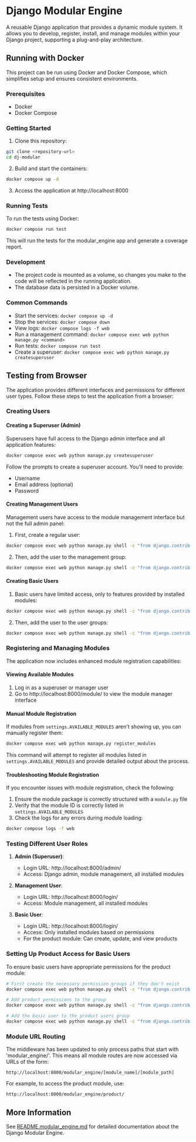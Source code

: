 # Django Modular Engine

A reusable Django application that provides a dynamic module system. It allows you to develop, register, install, and manage modules within your Django project, supporting a plug-and-play architecture.

## Running with Docker

This project can be run using Docker and Docker Compose, which simplifies setup and ensures consistent environments.

### Prerequisites

- Docker
- Docker Compose

### Getting Started

1. Clone this repository:
```bash
git clone <repository-url>
cd dj-modular
```

2. Build and start the containers:
```bash
docker compose up -d
```

3. Access the application at http://localhost:8000

### Running Tests

To run the tests using Docker:

```bash
docker compose run test
```

This will run the tests for the modular_engine app and generate a coverage report.

### Development

- The project code is mounted as a volume, so changes you make to the code will be reflected in the running application.
- The database data is persisted in a Docker volume.

### Common Commands

- Start the services: `docker compose up -d`
- Stop the services: `docker compose down`
- View logs: `docker compose logs -f web`
- Run a management command: `docker compose exec web python manage.py <command>`
- Run tests: `docker compose run test`
- Create a superuser: `docker compose exec web python manage.py createsuperuser`

## Testing from Browser

The application provides different interfaces and permissions for different user types. Follow these steps to test the application from a browser:

### Creating Users

#### Creating a Superuser (Admin)

Superusers have full access to the Django admin interface and all application features:

```bash
docker compose exec web python manage.py createsuperuser
```

Follow the prompts to create a superuser account. You'll need to provide:
- Username
- Email address (optional)
- Password

#### Creating Management Users

Management users have access to the module management interface but not the full admin panel:

1. First, create a regular user:
```bash
docker compose exec web python manage.py shell -c "from django.contrib.auth.models import User; User.objects.create_user('manager', 'manager@example.com', 'password')"
```

2. Then, add the user to the management group:
```bash
docker compose exec web python manage.py shell -c "from django.contrib.auth.models import Group, User; manager = User.objects.get(username='manager'); manager_group, _ = Group.objects.get_or_create(name='Product Managers'); manager_group.user_set.add(manager)"
```

#### Creating Basic Users

1. Basic users have limited access, only to features provided by installed modules:

```bash
docker compose exec web python manage.py shell -c "from django.contrib.auth.models import User; User.objects.create_user('user', 'user@example.com', 'password')"
```

2. Then, add the user to the user groups:
```bash
docker compose exec web python manage.py shell -c "from django.contrib.auth.models import Group, User; user_basic = User.objects.get(username='user'); product_user_group, _ = Group.objects.get_or_create(name='Product Users'); product_user_group.user_set.add(user_basic)"
```

### Registering and Managing Modules

The application now includes enhanced module registration capabilities:

#### Viewing Available Modules

1. Log in as a superuser or manager user
2. Go to http://localhost:8000/module/ to view the module manager interface

#### Manual Module Registration

If modules from `settings.AVAILABLE_MODULES` aren't showing up, you can manually register them:

```bash
docker compose exec web python manage.py register_modules
```

This command will attempt to register all modules listed in `settings.AVAILABLE_MODULES` and provide detailed output about the process.

#### Troubleshooting Module Registration

If you encounter issues with module registration, check the following:

1. Ensure the module package is correctly structured with a `module.py` file
2. Verify that the module ID is correctly listed in `settings.AVAILABLE_MODULES`
3. Check the logs for any errors during module loading:
```bash
docker compose logs -f web
```

### Testing Different User Roles

1. **Admin (Superuser)**:
   - Login URL: http://localhost:8000/admin/
   - Access: Django admin, module management, all installed modules

2. **Management User**:
   - Login URL: http://localhost:8000/login/
   - Access: Module management, all installed modules

3. **Basic User**:
   - Login URL: http://localhost:8000/login/
   - Access: Only installed modules based on permissions
   - For the product module: Can create, update, and view products

### Setting Up Product Access for Basic Users

To ensure basic users have appropriate permissions for the product module:

```bash
# First create the necessary permission groups if they don't exist
docker compose exec web python manage.py shell -c "from django.contrib.auth.models import Group; Group.objects.get_or_create(name='Product Users')"

# Add product permissions to the group
docker compose exec web python manage.py shell -c "from django.contrib.auth.models import Group, Permission; from django.contrib.contenttypes.models import ContentType; from product.models import Product; content_type = ContentType.objects.get_for_model(Product); permissions = Permission.objects.filter(content_type=content_type, codename__in=['add_product', 'change_product', 'view_product']); product_group = Group.objects.get(name='Product Users'); product_group.permissions.add(*permissions)"

# Add the basic user to the product users group
docker compose exec web python manage.py shell -c "from django.contrib.auth.models import Group, User; user = User.objects.get(username='user'); product_group = Group.objects.get(name='Product Users'); product_group.user_set.add(user)"
```

### Module URL Routing

The middleware has been updated to only process paths that start with 'modular_engine/'. 
This means all module routes are now accessed via URLs of the form:

```
http://localhost:8000/modular_engine/[module_name]/[module_path]
```

For example, to access the product module, use:
```
http://localhost:8000/modular_engine/product/
```

## More Information

See [README.modular_engine.md](README.modular_engine.md) for detailed documentation about the Django Modular Engine.
